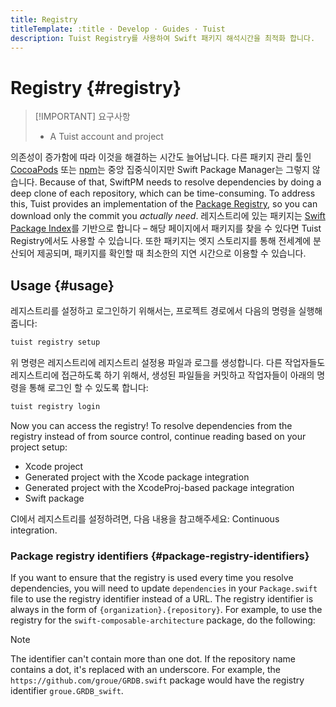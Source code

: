 ```yaml
---
title: Registry
titleTemplate: :title · Develop · Guides · Tuist
description: Tuist Registry를 사용하여 Swift 패키지 해석시간을 최적화 합니다.
---
```


# Registry {#registry}

> [!IMPORTANT] 요구사항
>
> - A <LocalizedLink href="/server/introduction/accounts-and-projects">Tuist account and project</LocalizedLink>

의존성이 증가함에 따라 이것을 해결하는 시간도 늘어납니다. 다른 패키지 관리 툴인 [CocoaPods](https://cocoapods.org/) 또는 [npm](https://www.npmjs.com/)는 중앙 집중식이지만 Swift Package Manager는 그렇지 않습니다. Because of that, SwiftPM needs to resolve dependencies by doing a deep clone of each repository, which can be time-consuming. To address this, Tuist provides an implementation of the [Package Registry](https://github.com/swiftlang/swift-package-manager/blob/main/Documentation/PackageRegistry/PackageRegistryUsage.md), so you can download only the commit you _actually need_. 레지스트리에 있는 패키지는 [Swift Package Index](https://swiftpackageindex.com/)를 기반으로 합니다 – 해당 페이지에서 패키지를 찾을 수 있다면 Tuist Registry에서도 사용할 수 있습니다. 또한 패키지는 엣지 스토리지를 통해 전세계에 분산되어 제공되며, 패키지를 확인할 때 최소한의 지연 시간으로 이용할 수 있습니다.

## Usage {#usage}

레지스트리를 설정하고 로그인하기 위해서는, 프로젝트 경로에서 다음의 명령을 실행해줍니다:

```bash
tuist registry setup
```

위 명령은 레지스트리에 레지스트리 설정용 파일과 로그를 생성합니다. 다른 작업자들도 레지스트리에 접근하도록 하기 위해서, 생성된 파일들을 커밋하고 작업자들이 아래의 명령을 통해 로그인 할 수 있도록 합니다:

```bash
tuist registry login
```

Now you can access the registry! To resolve dependencies from the registry instead of from source control, continue reading based on your project setup:

- <LocalizedLink href="/guides/develop/registry/xcode-project">Xcode project</LocalizedLink>
- <LocalizedLink href="/guides/develop/registry/generated-project">Generated project with the Xcode package integration</LocalizedLink>
- <LocalizedLink href="/guides/develop/registry/xcodeproj-integration">Generated project with the XcodeProj-based package integration</LocalizedLink>
- <LocalizedLink href="/guides/develop/registry/swift-package">Swift package</LocalizedLink>

CI에서 레지스트리를 설정하려면, 다음 내용을 참고해주세요: <LocalizedLink href="/guides/develop/registry/continuous-integration">Continuous integration</LocalizedLink>.

### Package registry identifiers {#package-registry-identifiers}

If you want to ensure that the registry is used every time you resolve dependencies, you will need to update `dependencies` in your `Package.swift` file to use the registry identifier instead of a URL. The registry identifier is always in the form of `{organization}.{repository}`. For example, to use the registry for the `swift-composable-architecture` package, do the following:

> [!NOTE]
> The identifier can't contain more than one dot. If the repository name contains a dot, it's replaced with an underscore.
> For example, the `https://github.com/groue/GRDB.swift` package would have the registry identifier `groue.GRDB_swift`.
